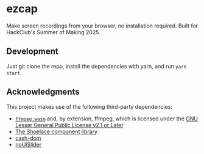 # ezcap
Make screen recordings from your browser, no installation required. Built for HackClub's Summer of Making 2025. 

## Development

Just git clone the repo, install the dependencies with yarn, and run `yarn start`.

## Acknowledgments

This project makes use of the following third-party dependencies:

- [`ffmpeg.wasm`](https://ffmpegwasm.netlify.app/) and, by extension, ffmpeg, which is licensed under the [GNU Lesser General Public License v2.1 or Later](https://www.gnu.org/licenses/old-licenses/lgpl-2.1.html).
- [The Shoelace component library](https://shoelace.style)
- [cash-dom](https://github.com/fabiospampinato/cash)
- [noUiSlider](https://refreshless.com/nouislider/)